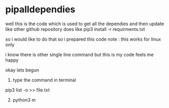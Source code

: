 # pipalldependies

well this is the code which is used to get all the dependies and then update like other github repository does 
like 
pip3 install -r requirments.txt

so i would like to do  that so i prepared this code 
note : this works for linux only 

i know there is other single line command but this is my code feels me happy 


okay lets begun 


1. type the command in terminal 
 
 pip3 list -o >> file.txt
 
2. python3 m
 
